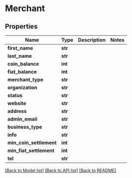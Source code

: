 # Merchant

## Properties
Name | Type | Description | Notes
------------ | ------------- | ------------- | -------------
**first_name** | **str** |  | 
**last_name** | **str** |  | 
**coin_balance** | **int** |  | 
**fiat_balance** | **int** |  | 
**merchant_type** | **str** |  | 
**organization** | **str** |  | 
**status** | **str** |  | 
**website** | **str** |  | 
**address** | **str** |  | 
**admin_email** | **str** |  | 
**business_type** | **str** |  | 
**info** | **str** |  | 
**min_coin_settlement** | **int** |  | 
**min_fiat_settlement** | **int** |  | 
**tel** | **str** |  | 

[[Back to Model list]](../README.md#documentation-for-models) [[Back to API list]](../README.md#documentation-for-api-endpoints) [[Back to README]](../README.md)


